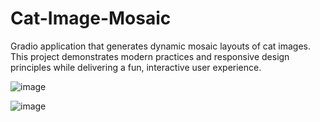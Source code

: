 # Cat-Image-Mosaic
Gradio application that generates dynamic mosaic layouts of cat images. This project demonstrates modern practices and responsive design principles while delivering a fun, interactive user experience.

![image](https://github.com/user-attachments/assets/b5574c91-db62-4543-b2c8-2b4c025e43d5)

![image](https://github.com/user-attachments/assets/10f834c4-99a8-407a-974b-4cebac10f2ea)

